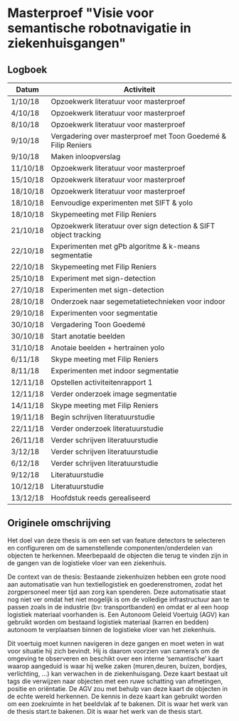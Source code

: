 # Masterproef "Visie voor semantische robotnavigatie in ziekenhuisgangen"

## Logboek

| Datum | Activiteit |
| ----- | ---------- |
| 1/10/18 | Opzoekwerk literatuur voor masterproef |
| 4/10/18 | Opzoekwerk literatuur voor masterproef |
| 8/10/18 | Opzoekwerk literatuur voor masterproef |
| 9/10/18 | Vergadering over masterproef met Toon Goedemé & Filip Reniers|
| 9/10/18 | Maken inloopverslag |
| 11/10/18 | Opzoekwerk literatuur voor masterproef |
| 15/10/18 | Opzoekwerk literatuur voor masterproef |
| 18/10/18 | Opzoekwerk literatuur voor masterproef |
| 18/10/18 | Eenvoudige experimenten met SIFT & yolo |
| 18/10/18 | Skypemeeting met Filip Reniers |
| 21/10/18 | Opzoekwerk literatuur over sign detection & SIFT object tracking |
| 22/10/18 | Experimenten met gPb algoritme & k-means segmentatie|
| 22/10/18 | Skypemeeting met Filip Reniers |
| 25/10/18 | Experiment met sign-detection |
| 27/10/18 | Experimenten met sign-detection |
| 28/10/18 | Onderzoek naar segemetatietechnieken voor indoor |
| 29/10/18 | Experimenten voor segmentatie |
| 30/10/18 | Vergadering Toon Goedemé |
| 30/10/18 | Start anotatie beelden |
| 31/10/18 | Anotaie beelden + hertrainen yolo |
| 6/11/18 | Skype meeting met Filip Reniers |
| 8/11/18 | Experimenten met indoor segmentatie|
| 12/11/18 | Opstellen activiteitenrapport 1 |
| 12/11/18 | Verder onderzoek image segmentatie |
| 14/11/18 | Skype meeting met Filip Reniers |
| 19/11/18 | Begin schrijven literatuurstudie |
| 22/11/18 | Verder onderzoek literatuurstudie |
| 26/11/18 | Verder schrijven literatuurstudie |
| 3/12/18 | Verder schrijven literatuurstudie |
| 6/12/18 | Verder schrijven literatuurstudie |
| 9/12/18 | Literatuurstudie |
| 10/12/18 | Literatuurstudie |
| 13/12/18 | Hoofdstuk reeds gerealiseerd |

## Originele omschrijving
Het doel van deze thesis is om een set van feature detectors te selecteren en configureren om de samenstellende componenten/onderdelen van objecten te herkennen. 
Meerbepaald de objecten die terug te vinden zijn in de gangen van de logistieke vloer van een ziekenhuis.

De context van de thesis:
Bestaande ziekenhuizen hebben een grote nood aan automatisatie van hun textiellogistiek en goederenstromen, zodat het zorgpersoneel meer tijd aan zorg kan spenderen. Deze automatisatie staat nog niet ver omdat het niet mogelijk is om de volledige infrastructuur aan te passen zoals in de industrie (bv: transportbanden) en omdat er al een hoop logistiek materiaal voorhanden is. 
Een Autonoom Geleid Voertuig (AGV) kan gebruikt worden om bestaand logistiek materiaal (karren en bedden) autonoom te verplaatsen binnen de logistieke vloer van het ziekenhuis.

Dit voertuig moet kunnen navigeren in deze gangen en moet weten in wat voor situatie hij zich bevindt. 
Hij is daarom voorzien van camera’s om de omgeving te observeren en beschikt over een interne ‘semantische’ kaart  waarop aangeduid is waar hij welke zaken (muren,deuren, buizen, bordjes, verlichting, ...) kan verwachen in de ziekenhuisgang. 
Deze kaart bestaat uit tags die verwijzen naar objecten met een ruwe schatting van afmetingen, positie en oriëntatie. 
De AGV zou met behulp van deze kaart de objecten in de echte wereld herkennen. 
De kennis in deze kaart kan gebruikt worden om een zoekruimte in het beeldvlak af te bakenen. 
Dit is waar het werk van de thesis start.te bakenen. Dit is waar het werk van de thesis start.